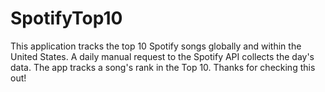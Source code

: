 # SpotifyTop10
This application tracks the top 10 Spotify songs globally and within the United States. A daily manual request to the Spotify API collects the day's data. The app tracks a song's rank in the Top 10. Thanks for checking this out!